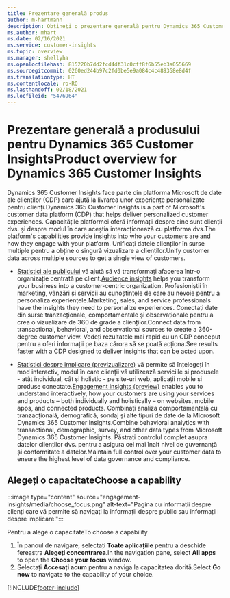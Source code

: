 ```yaml
---
title: Prezentare generală produs
author: m-hartmann
description: Obțineți o prezentare generală pentru Dynamics 365 Customer Insights și capacitățile sale.
ms.author: mhart
ms.date: 02/16/2021
ms.service: customer-insights
ms.topic: overview
ms.manager: shellyha
ms.openlocfilehash: 815220b7dd2fcd4df31c0cff8f6b55eb3a055669
ms.sourcegitcommit: 0260ed244b97c2fd0be5e9a084c4c489358e8d4f
ms.translationtype: HT
ms.contentlocale: ro-RO
ms.lasthandoff: 02/18/2021
ms.locfileid: "5476964"
---
```

# <a name="product-overview-for-dynamics-365-customer-insights"></a><span data-ttu-id="b3160-103">Prezentare generală a produsului pentru Dynamics 365 Customer Insights</span><span class="sxs-lookup"><span data-stu-id="b3160-103">Product overview for Dynamics 365 Customer Insights</span></span>

<span data-ttu-id="b3160-104">Dynamics 365 Customer Insights face parte din platforma Microsoft de date ale clienților (CDP) care ajută la livrarea unor experiențe personalizate pentru clienți.</span><span class="sxs-lookup"><span data-stu-id="b3160-104">Dynamics 365 Customer Insights is a part of Microsoft's customer data platform (CDP) that helps deliver personalized customer experiences.</span></span> <span data-ttu-id="b3160-105">Capacitățile platformei oferă informații despre cine sunt clienții dvs. și despre modul în care aceștia interacționează cu platforma dvs.</span><span class="sxs-lookup"><span data-stu-id="b3160-105">The platform's capabilities provide insights into who your customers are and how they engage with your platform.</span></span> <span data-ttu-id="b3160-106">Unificați datele clienților în surse multiple pentru a obține o singură vizualizare a clienților.</span><span class="sxs-lookup"><span data-stu-id="b3160-106">Unify customer data across multiple sources to get a single view of customers.</span></span>


- <span data-ttu-id="b3160-107">[Statistici ale publicului](audience-insights/overview.md) vă ajută să vă transformați afacerea într-o organizație centrată pe client.</span><span class="sxs-lookup"><span data-stu-id="b3160-107">[Audience insights](audience-insights/overview.md) helps you transform your business into a customer-centric organization.</span></span> <span data-ttu-id="b3160-108">Profesioniștii în marketing, vânzări și servicii au cunoștințele de care au nevoie pentru a personaliza experiențele.</span><span class="sxs-lookup"><span data-stu-id="b3160-108">Marketing, sales, and service professionals have the insights they need to personalize experiences.</span></span> <span data-ttu-id="b3160-109">Conectați date din surse tranzacționale, comportamentale și observaționale pentru a crea o vizualizare de 360 de grade a clienților.</span><span class="sxs-lookup"><span data-stu-id="b3160-109">Connect data from transactional, behavioral, and observational sources to create a 360-degree customer view.</span></span> <span data-ttu-id="b3160-110">Vedeți rezultatele mai rapid cu un CDP conceput pentru a oferi informații pe baza cărora să se poată acționa.</span><span class="sxs-lookup"><span data-stu-id="b3160-110">See results faster with a CDP designed to deliver insights that can be acted upon.</span></span> 

- <span data-ttu-id="b3160-111">[Statistici despre implicare (previzualizare)](engagement-insights/index.yml) vă permite să înțelegeți în mod interactiv, modul în care clienții vă utilizează serviciile și produsele - atât individual, cât și holistic - pe site-uri web, aplicații mobile și produse conectate.</span><span class="sxs-lookup"><span data-stu-id="b3160-111">[Engagement insights (preview)](engagement-insights/index.yml) enables you to understand interactively, how your customers are using your services and products – both individually and holistically – on websites, mobile apps, and connected products.</span></span> <span data-ttu-id="b3160-112">Combinați analiza comportamentală cu tranzacțională, demografică, sondaj și alte tipuri de date de la Microsoft Dynamics 365 Customer Insights.</span><span class="sxs-lookup"><span data-stu-id="b3160-112">Combine behavioral analytics with transactional, demographic, survey, and other data types from Microsoft Dynamics 365 Customer Insights.</span></span> <span data-ttu-id="b3160-113">Păstrați controlul complet asupra datelor clienților dvs. pentru a asigura cel mai înalt nivel de guvernanță și conformitate a datelor.</span><span class="sxs-lookup"><span data-stu-id="b3160-113">Maintain full control over your customer data to ensure the highest level of data governance and compliance.</span></span>
 
## <a name="choose-a-capability"></a><span data-ttu-id="b3160-114">Alegeți o capacitate</span><span class="sxs-lookup"><span data-stu-id="b3160-114">Choose a capability</span></span>

:::image type="content" source="engagement-insights/media/choose_focus.png" alt-text="Pagina cu informații despre clienți care vă permite să navigați la informații despre public sau informații despre implicare.":::

<span data-ttu-id="b3160-116">Pentru a alege o capacitate</span><span class="sxs-lookup"><span data-stu-id="b3160-116">To choose a capability</span></span>

1. <span data-ttu-id="b3160-117">În panoul de navigare, selectați **Toate aplicațiile** pentru a deschide fereastra **Alegeți concentrarea**.</span><span class="sxs-lookup"><span data-stu-id="b3160-117">In the navigation pane, select **All apps** to open the **Choose your focus** window.</span></span>
1. <span data-ttu-id="b3160-118">Selectați **Accesați acum** pentru a naviga la capacitatea dorită.</span><span class="sxs-lookup"><span data-stu-id="b3160-118">Select **Go now** to navigate to the capability of your choice.</span></span>


[!INCLUDE[footer-include](includes/footer-banner.md)]